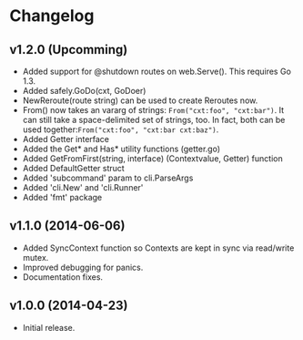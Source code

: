 # Changelog

## v1.2.0 (Upcomming)

* Added support for @shutdown routes on web.Serve(). This requires Go
  1.3.
* Added safely.GoDo(cxt, GoDoer)
* NewReroute(route string) can be used to create Reroutes now.
* From() now takes an vararg of strings: `From("cxt:foo", "cxt:bar")`.
  It can still take a space-delimited set of strings, too. In fact, both
  can be used together:`From("cxt:foo", "cxt:bar cxt:baz")`.
* Added Getter interface
* Added the Get* and Has* utility functions (getter.go)
* Added GetFromFirst(string, interface) (Contextvalue, Getter) function
* Added DefaultGetter struct
* Added 'subcommand' param to cli.ParseArgs
* Added 'cli.New' and 'cli.Runner'
* Added 'fmt' package

## v1.1.0 (2014-06-06)

* Added SyncContext function so Contexts are kept in sync via read/write mutex.
* Improved debugging for panics.
* Documentation fixes.

## v1.0.0 (2014-04-23)

* Initial release.
